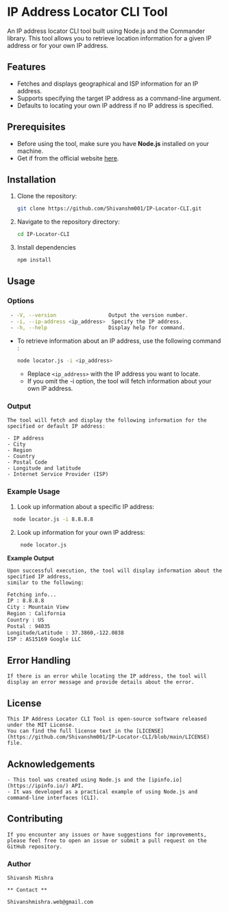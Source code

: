 # IP Address Locator CLI Tool

An IP address locator CLI tool built using Node.js and the Commander library. This tool allows you to retrieve location information for a given IP address or for your own IP address.

## Features

- Fetches and displays geographical and ISP information for an IP address.
- Supports specifying the target IP address as a command-line argument.
- Defaults to locating your own IP address if no IP address is specified.

## Prerequisites

- Before using the tool, make sure you have **Node.js** installed on your machine.
- Get if from the official website [here](https://nodejs.org/en).

## Installation


1. Clone the repository:

   ```bash
   git clone https://github.com/Shivanshm001/IP-Locator-CLI.git
    ```
2. Navigate to the repository directory:
   ```bash
   cd IP-Locator-CLI
    ```
3. Install dependencies
   ```bash
   npm install
    ```
## Usage

### Options

 ```bash
  - -V, --version                 Output the version number.
  - -i, --ip-address <ip_address>  Specify the IP address.
  - -h, --help                    Display help for command.
```
 - To retrieve information about an IP address, use the following command :
  
   ```bash
   node locator.js -i <ip_address>
   ```

   - Replace ```<ip_address>``` with the IP address you want to locate.
   - If you omit the -i option, the tool will fetch information about your own IP address.

### Output

    The tool will fetch and display the following information for the specified or default IP address:

    - IP address
    - City
    - Region
    - Country
    - Postal Code
    - Longitude and latitude
    - Internet Service Provider (ISP)


### Example Usage

 1. Look up information about a specific IP address:
  
  ```bash
    node locator.js -i 8.8.8.8
  ```

 2. Look up information for your own IP address:
    
    ```bash
     node locator.js
    ```

**Example Output**

    Upon successful execution, the tool will display information about the specified IP address, 
    similar to the following:

  ```bash
  Fetching info...
  IP : 8.8.8.8
  City : Mountain View
  Region : California
  Country : US
  Postal : 94035
  Longitude/Latitude : 37.3860,-122.0838
  ISP : AS15169 Google LLC
  ```

## Error Handling

    If there is an error while locating the IP address, the tool will display an error message and provide details about the error.

## License

    This IP Address Locator CLI Tool is open-source software released under the MIT License. 
    You can find the full license text in the [LICENSE](https://github.com/Shivanshm001/IP-Locator-CLI/blob/main/LICENSE) file.

## Acknowledgements

    - This tool was created using Node.js and the [ipinfo.io](https://ipinfo.io/) API.
    - It was developed as a practical example of using Node.js and command-line interfaces (CLI).
  
## Contributing

    If you encounter any issues or have suggestions for improvements, please feel free to open an issue or submit a pull request on the GitHub repository.

### Author

    Shivansh Mishra

    ** Contact **
    
    Shivanshmishra.web@gmail.com